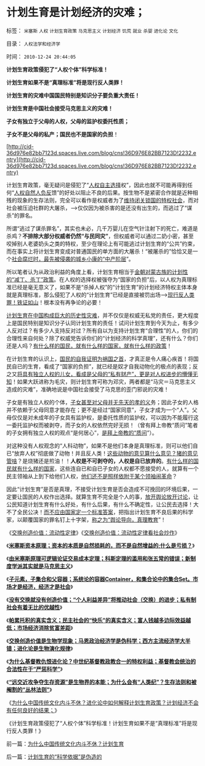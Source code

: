 # 计划生育是计划经济的灾难；

标签： `米塞斯` `人权` `计划生育政策` `马克思主义` `计划经济` `饥荒` `就业` `杀婴` `进化论` `文化` 

目录： `人权法学和经济学`

时间： `2010-12-24 20:44:05`

**计划生育政策侵犯了“人权个体”科学标准！**

**计划生育如果不是“真理标准”将是现行反人类罪！**

**计划生育的灾难中国国民特别是知识分子要负重大责任！**

**计划生育是中国社会接受马克思主义的灾难！**

**子女有独立于父母的人权，父母的监护权委托性质；**

**子女不是父母的私产；国民也不是国家的负担**！

[http://cid-36d976e82bb7123d.spaces.live.com/blog/cns!36D976E82BB7123D!2232.entry](http://cid-36d976e82bb7123d.spaces.live.com/blog/cns!36D976E82BB7123D!2232.entry)

计划生育政策，毫无疑问是侵犯了“[人权自主选择](../../../2010/5/30/价值守衡定律：满足消费的GDP才有价值.md)权”，因此也就不可能再得到任何“[人权自然人负反](../../../2009/10/17/人权是经济学概念.md)馈”的好处以阻止不良的后果。按生物不是紧密合作就是近种相残的现象的生存法则，完全可以看作是权威者为了[维持闭关锁国的特权社会](../../../2010/10/28/世界民族主义运动后期的东方插曲.md)，而对社会被压迫社群的大屠杀，——>仅仅因为被杀害的是还没有出生的，而逃过了“谋杀”的罪名。

所谓“逃过了谋杀罪名”，其实也未必，几千万婴儿在空气针注射下的死亡，难道是杀鸡？**不排除大部分权威者仍然“与民同灾”**，但权威者可以通过二奶小密，甚至咬掉别人老婆奶头之类的特权，至少在理论上有可能逃过计划生育的“公共”约束，而在事实上将计划生育变成对普通国民的单方面的大屠杀！“被屠杀的”恰恰又是一个[社会腐烂时，最先被侵袭的城乡小康的“中产阶层](../../../2010/12/6/社会的崩溃都是“中产阶级的崩溃”直到人吃人！.md)”。

所以笔者认为从政治利益的角度上看，计划生育相当于[金朝对蒙古族的计划性的“减丁、杀丁”政策](../../../2009/11/25/计划生育全面降低了人口素质而没有控制住人口数量.md)。在人权的选择权被强夺为“国家的负担”后，以人权为真理标准已经是毫无意义了，如果不是“杀掉人权”的“计划生育”的计划经济特权主体本身就是真理标准，那么侵犯了人权的“计划生育”已经是直接被罚出场——>[现行反人类罪！铁证如山](../../../2010/6/14/科学技术发明是第一自杀推动力.md)！根本没有再争论的必要！

[计划生育在中国构成巨大的历史性灾难](../../../2010/12/17/计划生育相当于一场严重的战争损失.md)，并不仅仅是权威无私党的责任，更大程度上是国民特别是知识分子认同计划生育的责任！试问计划生育到今天为止，有多少人反对过？有多少人支持反对过？所有自以为支持计划生育“合理性”的人，你们的合理性来自何处？除了权威党告诉你们的“计划经济的科学真理”，还有什么？你们还是人吗？[有什么样的国民，就有什么样的国家，就有什么样的政策](../../../2009/12/31/有什么样的文化，就有什么样的国民.md)！

在计划生育的认识上，[国民的自我证明为祸国之首](../../../2010/12/18/有什么样的国民，就有什么样的政府.md)，才真正是令人痛心疾首！将国民自已的生育，看成了“国家的负担”，就已经是奴才自我动物化的极点的表现；反之又[将具有独立人权的儿女，看成是父母的“私有财产”，更是对人权进步的懵懂无知](../../../2010/8/8/罗马父权制度就是三纲五常的法制化.md)！如果大跃进称为毛灾，则计划生育可称为邓灾，两者都是“马灾＝马克思主义造成的灾难”，准确地说是中国社会接受了马克思的歪门邪说的灾难！

子女是有独立人权的个体，[子女甚至对父母并无先天的孝的义](../../../2009/11/3/中国和古罗马的“孝道德”考究.md)务；因此子女的人格并不依赖于父母同意才能存在；更不是经过“国家同意”，子女才成为一个“人”。父母仅仅是对未成年的子女具有监护权，是委托性质的监护权，可以因为不能履行这一委托监护权而被剥夺，而子女的人权依然完好无损！（曾有拜上帝教“质问”笔者的子女拥有独立人权的观点“是何居心”，[是拜上帝教的“质问](http://hi.baidu.com/darthchn/blog/item/7b542e0be41edc1095ca6ba6.html)”）。

对这种没有人权观念的“人科动物”，如果不是他们本身是真理标准，则可以他们自已“放弃人权”彻底做了动物！并且反人类！[这些动物的意见算什么意见？猪的意见管啥](../../../2009/7/7/摆脱动物庄园里崇洋媚外的奴性思维.md)？是烧猪还是煎油！！**人权是不可剥夺的，人权是自已放弃的**。[有什么样的国民就有什么样的国家](../../../2009/7/7/温总理教导我们：老百姓要争取自已的利益.md)，这些连自已和自已子女的人权都不愿接受的人，就算有一个民主领袖从上到下给他们人权，[他们还不是照样依附于某个领袖闹革命](../../../2010/2/26/中国的民主只不过就是从自已做起，从现在做起.md)？

因此“计划生育”是否是真理，不接受计划生育是否会造成不可挽回的环境后果，一定要让国民的人权作出选择。就算生育不完全是个人的事，[放开舆论放开讨论](http://hi.baidu.com/darthchn/blog/item/7b542e0be41edc1095ca6ba6.html)，让公民知道计划生育有什么好处，有什么后果，有什么不确定性，让公民去选择！大不了全民公决！[而不应由国家定一个标准答案](../../../2010/10/19/个人主义无权威,意识形态都有“权威的标准答案”.md)，把指出计划生育不良后果的科学家，以颠覆国家的罪名钉上十字架，[称之为“舆论导向，真理教育](../../../2009/6/21/舆论诱导推广科学的发展观.md)”！

《[交换创造价值：流动性定律](../../../2010/12/21/交换创造价值：流动性定律.md)》《[交换创造价值：流动性定律看社会炒作](../../../2010/12/21/交换创造价值：流动性定律看炒作.md)》

《[**米塞斯资本原理；资本的本质是自然损耗的，而不是自然增益的;什么是亏损？**](../../../2010/12/21/米塞斯资本原理；什么是亏损？.md)》

《[**由米塞斯原理可逻辑论证交易成本定理；科斯定理的滥用和张五常的错误；新制度学派其实就是马克思主义**](http://hi.baidu.com/darthchn/blog/item/79c93b27d2f4e4068a82a118.html)》

《[**子元素，子集合和父容器；系统论的容器Container，和集合论中的集合Set。市场才是经济，经济才是社会**](../../../2010/12/22/市场才是经济，经济才是社会.md)》

《[**没有交换就没有创造价值；“个人利益差异”将推动社会（交换）的进步；私有制社会有着无比的优越性**](../../../2010/12/22/私有制有无比的优越性;人与人的差异推动社会前进；.md)》

《[**帕累托积的真实含义；民主社会的“快乐”的真实含义；富人钱越多边际效益越低；市场经济消除贫富差距**](../../../2010/12/22/看见别人快乐他就很痛苦，和帕累托累进.md)》

《[**交换创造价值是生物学现象；马恩政治经济学是伪科学；西方主流经济学大半错；进化论是生物演化规律**](http://cid-36d976e82bb7123d.spaces.live.com/blog/cns!36D976E82BB7123D!2227.entry)》

《[**为什么基督教仇恨进化论？中世纪基督教政教合一的特权利益；基督教会统治的合法性在于“严惩科学”**](../../../2010/12/23/为什么基督教仇恨进化论？.md)》

《[**“远交近攻争夺生存资源”是生物界的本能；为什么会有“人类纪”？生存法则和被阉割的“丛林法则”**](../../../2010/12/23/进化论“近种相残”人类最严重和人类纪.md)》

《[为什么中国传统文化内斗不休？进化论中如何解释计划生育政策？计划经济不会有任何良好的结果；](../../../2010/12/24/为什么中国传统文化内斗不休？计划生育.md)》

《计划生育政策侵犯了“人权个体”科学标准！计划生育如果不是“真理标准”将是现行反人类罪！》



前一篇：[为什么中国传统文化内斗不休？计划生育](../../../2010/12/24/为什么中国传统文化内斗不休？计划生育.md)

后一篇：[计划生育的“科学依据”是伪造的](../../../2010/12/24/计划生育的“科学依据”是伪造的.md)
